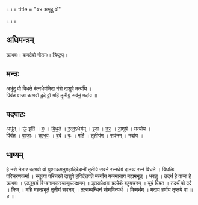 +++
title = "०४ अभूदु वो"

+++
## अधिमन्त्रम्
ऋभवः। वामदेवो गौतमः। त्रिष्टुप्।

## मन्त्रः
अभू॑दु वो विध॒ते र॑त्न॒धेय॑मि॒दा न॑रो दा॒शुषे॒ मर्त्या॑य ।  
पिब॑त वाजा ऋभवो द॒दे वो॒ महि॑ तृ॒तीयं॒ सव॑नं॒ मदा॑य ॥

## पदपाठः
अभू॑त् । ऊं॒ इति॑ । वः॒ । वि॒ध॒ते । र॒त्न॒ऽधेय॑म् । इ॒दा । न॒रः॒ । दा॒शुषे॑ । मर्त्या॑य ।  
पिब॑त । वा॒जाः॒ । ऋ॒भ॒वः॒ । द॒दे । वः॒ । महि॑ । तृ॒तीय॑म् । सव॑नम् । मदा॑य ॥

## भाष्यम्
हे नरो नेतार ऋभवो वो युष्माकमनुग्रहादिदेदानीं तृतीये सवने रत्नधेयं दातव्यं रत्नं विधते । विधतिः परिचरणकर्मा । स्तुत्या परिचरते दाशुषे हविर्दत्तवते मर्त्याय यजमानाय मह्यमभूत् । भवतु । तदर्थं हे वाजा हे ऋभवः । एतद्ध्वयं विभ्वनामकस्याप्युपलक्षणम् । इतरापेक्षया प्रत्येकं बहुवचनम् । यूयं पिबत । तदर्थं वो ददे । किम् । महि महत्प्रभूतं तृतीयं सवनम् । तत्सम्बन्धिनं सोममित्यर्थः । किमर्थम् । मदाय हर्षाय तृप्तये वा ॥ ४ ॥